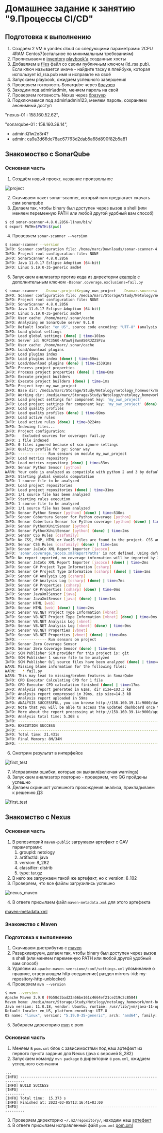 # Домашнее задание к занятию "9.Процессы CI/CD"

## Подготовка к выполнению

1. Создаём 2 VM в yandex cloud со следующими параметрами: 2CPU 4RAM Centos7(остальное по минимальным требованиям)
2. Прописываем в [inventory](./infrastructure/inventory/cicd/hosts.yml) [playbook'a](./infrastructure/site.yml) созданные хосты
3. Добавляем в [files](./infrastructure/files/) файл со своим публичным ключом (id_rsa.pub). Если ключ называется иначе - найдите таску в плейбуке, которая использует id_rsa.pub имя и исправьте на своё
4. Запускаем playbook, ожидаем успешного завершения
5. Проверяем готовность Sonarqube через [браузер](http://localhost:9000)
6. Заходим под admin\admin, меняем пароль на свой
7.  Проверяем готовность Nexus через [бразуер](http://localhost:8081)
8. Подключаемся под admin\admin123, меняем пароль, сохраняем анонимный доступ



  "nexus-01 : 158.160.52.62",


  "sonarqube-01 : 158.160.39.14",
  * admin:Q1w2e3r4?
  * admin: ca9a3d66de78ac67763d2dab5a68d890f82b5a81



## Знакомоство с SonarQube

### Основная часть

1. Создаём новый проект, название произвольное

![project](./media/sonar_project.png)

2. Скачиваем пакет sonar-scanner, который нам предлагает скачать сам sonarqube
3. Делаем так, чтобы binary был доступен через вызов в shell (или меняем переменную PATH или любой другой удобный вам способ)

```bash
$ cd sonar-scanner-4.8.0.2856-linux/bin/
$ export PATH=$PATH:$(pwd)
```

4. Проверяем `sonar-scanner --version`

```bash
$ sonar-scanner --version
INFO: Scanner configuration file: /home/marc/Downloads/sonar-scanner-4.8.0.2856-linux/conf/sonar-scanner.properties
INFO: Project root configuration file: NONE
INFO: SonarScanner 4.8.0.2856
INFO: Java 11.0.17 Eclipse Adoptium (64-bit)
INFO: Linux 5.19.0-35-generic amd64
```

5. Запускаем анализатор против кода из директории [example](./example) с дополнительным ключом `-Dsonar.coverage.exclusions=fail.py`

```bash
$ sonar-scanner   -Dsonar.projectKey=my_own_project   -Dsonar.sources=.   -Dsonar.host.url=http://158.160.39.14:9000   -Dsonar.login=ca9a3d66de78ac67763d2dab5a68d890f82b5a81 -Dsonar.coverage.exclusions=fail.py
INFO: Scanner configuration file: /media/marc/Storage/Study/Netology/netology_homework/mnt-homeworks/09-ci-03-cicd/sonar-scanner-4.8.0.2856-linux/conf/sonar-scanner.properties
INFO: Project root configuration file: NONE
INFO: SonarScanner 4.8.0.2856
INFO: Java 11.0.17 Eclipse Adoptium (64-bit)
INFO: Linux 5.19.0-35-generic amd64
INFO: User cache: /home/marc/.sonar/cache
INFO: Analyzing on SonarQube server 9.1.0
INFO: Default locale: "en_US", source code encoding: "UTF-8" (analysis is platform dependent)
INFO: Load global settings
INFO: Load global settings (done) | time=101ms
INFO: Server id: 9CFC3560-AYaw9j8wnAS6RJZ25Pzw
INFO: User cache: /home/marc/.sonar/cache
INFO: Load/download plugins
INFO: Load plugins index
INFO: Load plugins index (done) | time=59ms
INFO: Load/download plugins (done) | time=15391ms
INFO: Process project properties
INFO: Process project properties (done) | time=6ms
INFO: Execute project builders
INFO: Execute project builders (done) | time=1ms
INFO: Project key: my_own_project
INFO: Base dir: /media/marc/Storage/Study/Netology/netology_homework/mnt-homeworks/09-ci-03-cicd/example
INFO: Working dir: /media/marc/Storage/Study/Netology/netology_homework/mnt-homeworks/09-ci-03-cicd/example/.scannerwork
INFO: Load project settings for component key: 'my_own_project'
INFO: Load project settings for component key: 'my_own_project' (done) | time=59ms
INFO: Load quality profiles
INFO: Load quality profiles (done) | time=99ms
INFO: Load active rules
INFO: Load active rules (done) | time=3224ms
INFO: Indexing files...
INFO: Project configuration:
INFO:   Excluded sources for coverage: fail.py
INFO: 1 file indexed
INFO: 0 files ignored because of scm ignore settings
INFO: Quality profile for py: Sonar way
INFO: ------------- Run sensors on module my_own_project
INFO: Load metrics repository
INFO: Load metrics repository (done) | time=33ms
INFO: Sensor Python Sensor [python]
WARN: Your code is analyzed as compatible with python 2 and 3 by default. This will prevent the detection of issues specific to python 2 or python 3. You can get a more precise analysis by setting a python version in your configuration via the parameter "sonar.python.version"
INFO: Starting global symbols computation
INFO: 1 source file to be analyzed
INFO: Load project repositories
INFO: Load project repositories (done) | time=31ms
INFO: 1/1 source file has been analyzed
INFO: Starting rules execution
INFO: 1 source file to be analyzed
INFO: 1/1 source file has been analyzed
INFO: Sensor Python Sensor [python] (done) | time=530ms
INFO: Sensor Cobertura Sensor for Python coverage [python]
INFO: Sensor Cobertura Sensor for Python coverage [python] (done) | time=8ms
INFO: Sensor PythonXUnitSensor [python]
INFO: Sensor PythonXUnitSensor [python] (done) | time=2ms
INFO: Sensor CSS Rules [cssfamily]
INFO: No CSS, PHP, HTML or VueJS files are found in the project. CSS analysis is skipped.
INFO: Sensor CSS Rules [cssfamily] (done) | time=1ms
INFO: Sensor JaCoCo XML Report Importer [jacoco]
INFO: 'sonar.coverage.jacoco.xmlReportPaths' is not defined. Using default locations: target/site/jacoco/jacoco.xml,target/site/jacoco-it/jacoco.xml,build/reports/jacoco/test/jacocoTestReport.xml
INFO: No report imported, no coverage information will be imported by JaCoCo XML Report Importer
INFO: Sensor JaCoCo XML Report Importer [jacoco] (done) | time=2ms
INFO: Sensor C# Project Type Information [csharp]
INFO: Sensor C# Project Type Information [csharp] (done) | time=1ms
INFO: Sensor C# Analysis Log [csharp]
INFO: Sensor C# Analysis Log [csharp] (done) | time=7ms
INFO: Sensor C# Properties [csharp]
INFO: Sensor C# Properties [csharp] (done) | time=0ms
INFO: Sensor JavaXmlSensor [java]
INFO: Sensor JavaXmlSensor [java] (done) | time=1ms
INFO: Sensor HTML [web]
INFO: Sensor HTML [web] (done) | time=2ms
INFO: Sensor VB.NET Project Type Information [vbnet]
INFO: Sensor VB.NET Project Type Information [vbnet] (done) | time=0ms
INFO: Sensor VB.NET Analysis Log [vbnet]
INFO: Sensor VB.NET Analysis Log [vbnet] (done) | time=9ms
INFO: Sensor VB.NET Properties [vbnet]
INFO: Sensor VB.NET Properties [vbnet] (done) | time=0ms
INFO: ------------- Run sensors on project
INFO: Sensor Zero Coverage Sensor
INFO: Sensor Zero Coverage Sensor (done) | time=0ms
INFO: SCM Publisher SCM provider for this project is: git
INFO: SCM Publisher 1 source file to be analyzed
INFO: SCM Publisher 0/1 source files have been analyzed (done) | time=46ms
WARN: Missing blame information for the following files:
WARN:   * fail.py
WARN: This may lead to missing/broken features in SonarQube
INFO: CPD Executor Calculating CPD for 1 file
INFO: CPD Executor CPD calculation finished (done) | time=17ms
INFO: Analysis report generated in 61ms, dir size=103.3 kB
INFO: Analysis report compressed in 39ms, zip size=14.3 kB
INFO: Analysis report uploaded in 59ms
INFO: ANALYSIS SUCCESSFUL, you can browse http://158.160.39.14:9000/dashboard?id=my_own_project
INFO: Note that you will be able to access the updated dashboard once the server has processed the submitted analysis report
INFO: More about the report processing at http://158.160.39.14:9000/api/ce/task?id=AYaxDxCunAS6RJZ25U43
INFO: Analysis total time: 5.368 s
INFO: ------------------------------------------------------------------------
INFO: EXECUTION SUCCESS
INFO: ------------------------------------------------------------------------
INFO: Total time: 21.431s
INFO: Final Memory: 8M/34M
INFO: ------------------------------------------------------------------------
```

6. Смотрим результат в интерфейсе

![first_test](./media/sonar_first_test.png)

7. Исправляем ошибки, которые он выявил(включая warnings)
8. Запускаем анализатор повторно - проверяем, что QG пройдены успешно
9. Делаем скриншот успешного прохождения анализа, прикладываем к решению ДЗ

![first_test](./media/sonar_second_test.png)

## Знакомство с Nexus

### Основная часть

1. В репозиторий `maven-public` загружаем артефакт с GAV параметрами:
   1. groupId: netology
   2. artifactId: java
   3. version: 8_282
   4. classifier: distrib
   5. type: tar.gz
2. В него же загружаем такой же артефакт, но с version: 8_102
3. Проверяем, что все файлы загрузились успешно

![nexus_maven](./media/nexus_maven.png)

4. В ответе присылаем файл `maven-metadata.xml` для этого артефекта

[maven-metadata.xml](./mvn/maven-metadata.xml)

### Знакомство с Maven

### Подготовка к выполнению

1. Скачиваем дистрибутив с [maven](https://maven.apache.org/download.cgi)
2. Разархивируем, делаем так, чтобы binary был доступен через вызов в shell (или меняем переменную PATH или любой другой удобный вам способ)
3. Удаляем из `apache-maven-<version>/conf/settings.xml` упоминание о правиле, отвергающем http соединение( раздел mirrors->id: my-repository-http-unblocker)
4. Проверяем `mvn --version`

```bash
$ mvn --version
Apache Maven 3.9.0 (9b58d2bad23a66be161c4664ef21ce219c2c8584)
Maven home: /media/marc/Storage/Study/Netology/netology_homework/mnt-homeworks/09-ci-03-cicd/apache-maven-3.9.0
Java version: 11.0.18, vendor: Ubuntu, runtime: /usr/lib/jvm/java-11-openjdk-amd64
Default locale: en_US, platform encoding: UTF-8
OS name: "linux", version: "5.19.0-35-generic", arch: "amd64", family: "unix"
```

5. Забираем директорию [mvn](./mvn) с pom

### Основная часть

1. Меняем в `pom.xml` блок с зависимостями под наш артефакт из первого пункта задания для Nexus (java с версией 8_282)
2. Запускаем команду `mvn package` в директории с `pom.xml`, ожидаем успешного окончания

```
...
[INFO] ------------------------------------------------------------------------
[INFO] BUILD SUCCESS
[INFO] ------------------------------------------------------------------------
[INFO] Total time:  15.373 s
[INFO] Finished at: 2023-03-05T13:16:41+03:00
[INFO] ------------------------------------------------------------------------
```

3. Проверяем директорию `~/.m2/repository/`, находим наш [артефакт](./8_282)
4. В ответе присылаем исправленный файл `pom.xml`
[pom.xml](./mvn/pom.xml)




